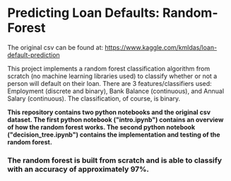# Predicting Loan Defaults: Random-Forest

The original csv can be found at: https://www.kaggle.com/kmldas/loan-default-prediction

This project implements a random forest classification algorithm from scratch (no machine learning libraries used) to classify whether or not a person will default on their loan. There are 3 features/classifiers used: Employment (discrete and binary), Bank Balance (continuous), and Annual Salary (continuous). The classification, of course, is binary.

<b>This repository contains two python notebooks and the original csv dataset. The first python notebook ("intro.ipynb") contains an overview of how the random forest works. The second python notebook ("decision_tree.ipynb") contains the implementation and testing of the random forest.</b>

### The random forest is built from scratch and is able to classify with an accuracy of approximately 97%.
